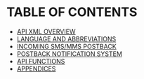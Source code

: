 <html>

<head>

<h1>TABLE OF CONTENTS</h1>

</head>

<body>

<ul>

<li> <a href="CONTENTS/API_XML_OVERVIEW.md">API XML OVERVIEW</a> </li>
<li> <a href="CONTENTS/LANGUAGE_AND_ABBREVIATIONS.md">LANGUAGE AND ABBREVIATIONS</a> </li>  	
<li> <a href="CONTENTS/SMS+MMS_MO.md">INCOMING SMS/MMS POSTBACK</a> </li>
<li> <a href="CONTENTS/POSTBACK_NOTIFICATION_SYSTEM.md">POSTBACK NOTIFICATION SYSTEM</a></li>
<li> <a href="CONTENTS/FUNCTIONS/API_FUNCTIONS.md">API FUNCTIONS</a></li>
<li> <a href="CONTENTS/APPENDICES/API_APPENDICES.md">APPENDICES</a> </li>


</ul>

